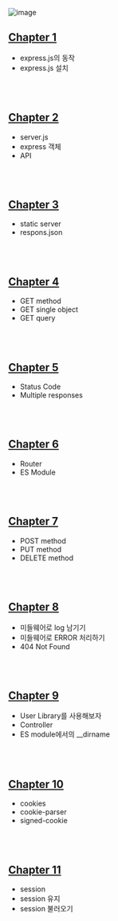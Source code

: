 ![image](https://github.com/DNA-B/JS_expressPractice/assets/102334596/44230e52-6ce0-4269-938e-ccbe78589f45)

## [Chapter 1](https://github.com/DNA-B/JS_expressPractice/blob/main/chapter_summary/Chapter1.md)

-   express.js의 동작
-   express.js 설치

<br><br>

## [Chapter 2](https://github.com/DNA-B/JS_expressPractice/blob/main/chapter_summary/Chapter2.md)

-   server.js
-   express 객체
-   API

<br><br>

## [Chapter 3](https://github.com/DNA-B/JS_expressPractice/blob/main/chapter_summary/Chapter3.md)

-   static server
-   respons.json

<br><br>

## [Chapter 4](https://github.com/DNA-B/JS_expressPractice/blob/main/chapter_summary/Chapter4.md)

-   GET method
-   GET single object
-   GET query

<br><br>

## [Chapter 5](https://github.com/DNA-B/JS_expressPractice/blob/main/chapter_summary/Chapter5.md)

-   Status Code
-   Multiple responses

<br><br>

## [Chapter 6](https://github.com/DNA-B/JS_expressPractice/blob/main/chapter_summary/Chapter6.md)

-   Router
-   ES Module

<br><br>

## [Chapter 7](https://github.com/DNA-B/JS_expressPractice/blob/main/chapter_summary/Chapter7.md)

-   POST method
-   PUT method
-   DELETE method

<br><br>

## [Chapter 8](https://github.com/DNA-B/JS_expressPractice/blob/main/chapter_summary/Chapter8.md)

-   미들웨어로 log 남기기
-   미들웨어로 ERROR 처리하기
-   404 Not Found

<br><br>

## [Chapter 9](https://github.com/DNA-B/JS_expressPractice/blob/main/chapter_summary/Chapter9.md)

-   User Library를 사용해보자
-   Controller
-   ES module에서의 \_\_dirname

<br><br>

## [Chapter 10](https://github.com/DNA-B/JS_expressPractice/blob/main/chapter_summary/Chapter10.md)
-   cookies
-   cookie-parser
-   signed-cookie

<br><br>

## [Chapter 11](https://github.com/DNA-B/JS_expressPractice/blob/main/chapter_summary/Chapter11.md)

-   session
-   session 유지
-   session 불러오기

<br><br>
